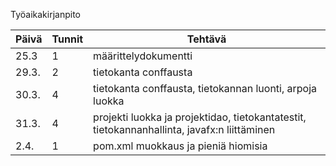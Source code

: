 Työaikakirjanpito


| Päivä    | Tunnit | Tehtävä              |
| -------- | ------ | -------------------- |
| 25.3     | 1      | määrittelydokumentti |
| 29.3.    | 2      | tietokanta conffausta|
| 30.3.    | 4      | tietokanta conffausta, tietokannan luonti, arpoja luokka|
| 31.3.    | 4      |projekti luokka ja projektidao, tietokantatestit, tietokannanhallinta, javafx:n liittäminen|
| 2.4.     |1       | pom.xml muokkaus ja pieniä hiomisia|
